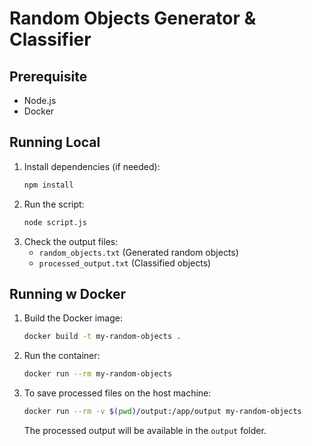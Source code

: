 # Random Objects Generator & Classifier

## Prerequisite
- Node.js
- Docker 

## Running Local
1. Install dependencies (if needed):
   ```sh
   npm install
   ```
2. Run the script:
   ```sh
   node script.js
   ```
3. Check the output files:
   - `random_objects.txt` (Generated random objects)
   - `processed_output.txt` (Classified objects)

## Running w Docker
1. Build the Docker image:
   ```sh
   docker build -t my-random-objects .
   ```
2. Run the container:
   ```sh
   docker run --rm my-random-objects
   ```
3. To save processed files on the host machine:
   ```sh
   docker run --rm -v $(pwd)/output:/app/output my-random-objects
   ```
   The processed output will be available in the `output` folder.

